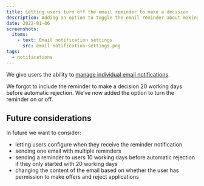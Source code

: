 ```yaml
---
title: Letting users turn off the email reminder to make a decision
description: Adding an option to toggle the email reminder about making a decision when there’s just 20 days left until automatic rejection.
date: 2022-01-06
screenshots:
  items:
    - text: Email notification settings
      src: email-notification-settings.png
tags:
  - notifications
---
```


We give users the ability to [manage individual email notifications](/manage-teacher-training-applications/managing-individual-email-notifications).

We forgot to include the reminder to make a decision 20 working days before automatic rejection. We’ve now added the option to turn the reminder on or off.

## Future considerations

In future we want to consider:

- letting users configure when they receive the reminder notification
- sending one email with multiple reminders
- sending a reminder to users 10 working days before automatic rejection if they only started with 20 working days
- changing the content of the email based on whether the user has permission to make offers and reject applications
